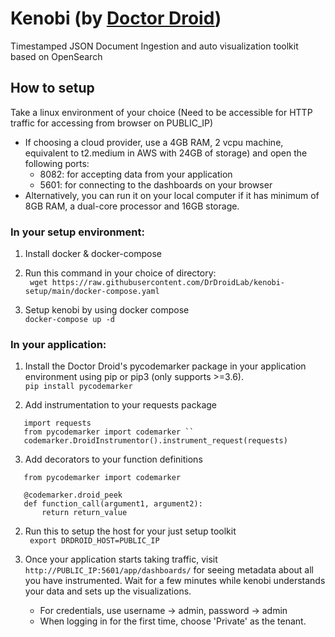 # Kenobi (by [Doctor Droid](https://drdroid.io))
Timestamped JSON Document Ingestion and auto visualization toolkit based on OpenSearch

## How to setup
Take a linux environment of your choice (Need to be accessible for HTTP traffic for accessing from browser on PUBLIC_IP) <br>
* If choosing a cloud provider, use a 4GB RAM, 2 vcpu machine, equivalent to t2.medium in AWS with 24GB of storage) and open the following ports: <br>
   - 8082: for accepting data from your application <br>
   - 5601: for connecting to the dashboards on your browser <br>
* Alternatively, you can run it on your local computer if it has minimum of 8GB RAM, a dual-core processor and 16GB storage.

### In your setup environment:
1. Install docker & docker-compose

2. Run this command in your choice of directory:<br>
``` wget https://raw.githubusercontent.com/DrDroidLab/kenobi-setup/main/docker-compose.yaml```

3. Setup kenobi by using docker compose <br>
``` docker-compose up -d ```

### In your application:
1. Install the Doctor Droid's pycodemarker package in your application environment using pip or pip3 (only supports >=3.6).<br>
`` pip install pycodemarker `` <br>

2. Add instrumentation to your requests package
``` 
   import requests
   from pycodemarker import codemarker ``
   codemarker.DroidInstrumentor().instrument_request(requests) 
```

3. Add decorators to your function definitions
``` 
   from pycodemarker import codemarker

   @codemarker.droid_peek
   def function_call(argument1, argument2):
       return return_value 
```

2. Run this to setup the host for your just setup toolkit <br>
`` export DRDROID_HOST=PUBLIC_IP``

3. Once your application starts taking traffic, visit ``http://PUBLIC_IP:5601/app/dashboards/`` for seeing metadata about all you have instrumented. Wait for a few minutes while kenobi understands your data and sets up the visualizations.
   - For credentials, use username -> admin, password -> admin
   - When logging in for the first time, choose 'Private' as the tenant. 
